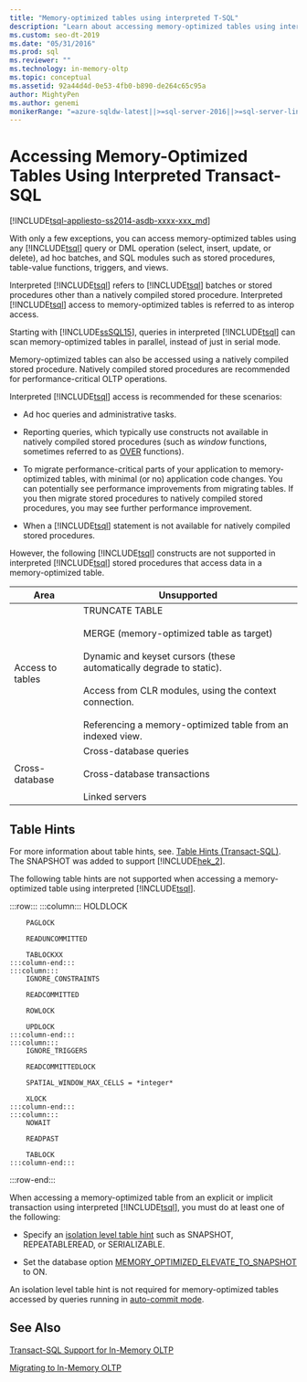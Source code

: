 ```yaml
---
title: "Memory-optimized tables using interpreted T-SQL"
description: "Learn about accessing memory-optimized tables using interpreted Transact-SQL (Transact-SQL batches or stored procedures in SQL Server)."
ms.custom: seo-dt-2019
ms.date: "05/31/2016"
ms.prod: sql  
ms.reviewer: ""
ms.technology: in-memory-oltp
ms.topic: conceptual
ms.assetid: 92a44d4d-0e53-4fb0-b890-de264c65c95a
author: MightyPen
ms.author: genemi
monikerRange: "=azure-sqldw-latest||>=sql-server-2016||>=sql-server-linux-2017||=azuresqldb-mi-current"
---
```

# Accessing Memory-Optimized Tables Using Interpreted Transact-SQL
[!INCLUDE[tsql-appliesto-ss2014-asdb-xxxx-xxx_md](../../includes/tsql-appliesto-ss2014-asdb-xxxx-xxx-md.md)]

 With only a few exceptions, you can access memory-optimized tables using any [!INCLUDE[tsql](../../includes/tsql-md.md)] query or DML operation (select, insert, update, or delete), ad hoc batches, and SQL modules such as stored procedures, table-value functions, triggers, and views.  
  
Interpreted [!INCLUDE[tsql](../../includes/tsql-md.md)] refers to [!INCLUDE[tsql](../../includes/tsql-md.md)] batches or stored procedures other than a natively compiled stored procedure. Interpreted [!INCLUDE[tsql](../../includes/tsql-md.md)] access to memory-optimized tables is referred to as interop access.  

Starting with [!INCLUDE[ssSQL15](../../includes/sssql16-md.md)], queries in interpreted [!INCLUDE[tsql](../../includes/tsql-md.md)] can scan memory-optimized tables in parallel, instead of just in serial mode.

Memory-optimized tables can also be accessed using a natively compiled stored procedure. Natively compiled stored procedures are recommended for performance-critical OLTP operations.  
  
Interpreted [!INCLUDE[tsql](../../includes/tsql-md.md)] access is recommended for these scenarios:  
  
- Ad hoc queries and administrative tasks.  
  
- Reporting queries, which typically use constructs not available in natively compiled stored procedures (such as *window* functions, sometimes referred to as [OVER](../../t-sql/queries/select-over-clause-transact-sql.md) functions).  
  
- To migrate performance-critical parts of your application to memory-optimized tables, with minimal (or no) application code changes. You can potentially see performance improvements from migrating tables. If you then migrate stored procedures to natively compiled stored procedures, you may see further performance improvement.  
  
- When a [!INCLUDE[tsql](../../includes/tsql-md.md)] statement is not available for natively compiled stored procedures.  
  
However, the following [!INCLUDE[tsql](../../includes/tsql-md.md)] constructs are not supported in interpreted [!INCLUDE[tsql](../../includes/tsql-md.md)] stored procedures that access data in a memory-optimized table.  
  
|Area|Unsupported|  
|----------|-----------------|  
|Access to tables|TRUNCATE TABLE<br /><br /> MERGE (memory-optimized table as target)<br /><br /> Dynamic and keyset cursors (these automatically degrade to static).<br /><br /> Access from CLR modules, using the context connection.<br /><br /> Referencing a memory-optimized table from an indexed view.|  
|Cross-database|Cross-database queries<br /><br /> Cross-database transactions<br /><br /> Linked servers|  
  
## Table Hints

For more information about table hints, see. [Table Hints &#40;Transact-SQL&#41;](../../t-sql/queries/hints-transact-sql-table.md). The SNAPSHOT was added to support [!INCLUDE[hek_2](../../includes/hek-2-md.md)].  
  
The following table hints are not supported when accessing a memory-optimized table using interpreted [!INCLUDE[tsql](../../includes/tsql-md.md)].  

:::row:::
    :::column:::
        HOLDLOCK

        PAGLOCK

        READUNCOMMITTED

        TABLOCKXX
    :::column-end:::
    :::column:::
        IGNORE_CONSTRAINTS

        READCOMMITTED

        ROWLOCK

        UPDLOCK
    :::column-end:::
    :::column:::
        IGNORE_TRIGGERS

        READCOMMITTEDLOCK

        SPATIAL_WINDOW_MAX_CELLS = *integer*

        XLOCK
    :::column-end:::
    :::column:::
        NOWAIT

        READPAST

        TABLOCK
    :::column-end:::
:::row-end:::

When accessing a memory-optimized table from an explicit or implicit transaction using interpreted [!INCLUDE[tsql](../../includes/tsql-md.md)], you must do at least one of the following:  
  
- Specify  an [isolation level table hint](../../relational-databases/in-memory-oltp/transactions-with-memory-optimized-tables.md) such as SNAPSHOT, REPEATABLEREAD, or SERIALIZABLE.  
  
- Set the database option [MEMORY_OPTIMIZED_ELEVATE_TO_SNAPSHOT](../../t-sql/statements/alter-database-transact-sql-set-options.md) to ON.  
  
An isolation level table hint is not required for memory-optimized tables accessed by queries running in [auto-commit mode](../../odbc/reference/develop-app/auto-commit-mode.md).  
  
## See Also

[Transact-SQL Support for In-Memory OLTP](../../relational-databases/in-memory-oltp/transact-sql-support-for-in-memory-oltp.md)   

[Migrating to In-Memory OLTP](./plan-your-adoption-of-in-memory-oltp-features-in-sql-server.md)